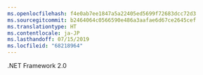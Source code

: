 ```yaml
---
ms.openlocfilehash: f4e0ab7ee1847a5a22405ed5699f72683dcc72d3
ms.sourcegitcommit: b2464064c0566590e486a3aafae6d67ce2645cef
ms.translationtype: HT
ms.contentlocale: ja-JP
ms.lasthandoff: 07/15/2019
ms.locfileid: "68218964"
---
```

 .NET Framework 2.0 